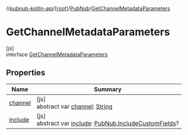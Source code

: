 //[pubnub-kotlin-api](../../../../index.md)/[[root]](../../index.md)/[PubNub](../index.md)/[GetChannelMetadataParameters](index.md)

# GetChannelMetadataParameters

[js]\
interface [GetChannelMetadataParameters](index.md)

## Properties

| Name | Summary |
|---|---|
| [channel](channel.md) | [js]<br>abstract var [channel](channel.md): [String](https://kotlinlang.org/api/latest/jvm/stdlib/kotlin-stdlib/kotlin/-string/index.html) |
| [include](include.md) | [js]<br>abstract var [include](include.md): [PubNub.IncludeCustomFields](../-include-custom-fields/index.md)? |
